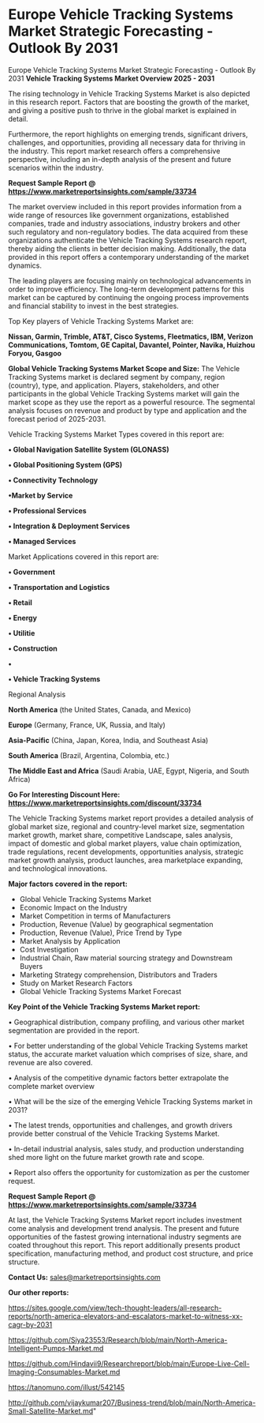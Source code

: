 # Europe Vehicle Tracking Systems Market Strategic Forecasting - Outlook By 2031
Europe Vehicle Tracking Systems Market Strategic Forecasting - Outlook By 2031
<Strong> Vehicle Tracking Systems Market Overview 2025 - 2031</strong>

The rising technology in Vehicle Tracking Systems Market is also depicted in this research report. Factors that are boosting the growth of the market, and giving a positive push to thrive in the global market is explained in detail.

Furthermore, the report highlights on emerging trends, significant drivers, challenges, and opportunities, providing all necessary data for thriving in the industry. This report market research offers a comprehensive perspective, including an in-depth analysis of the present and future scenarios within the industry.

<strong>Request Sample Report @ <a href=https://www.marketreportsinsights.com/sample/33734>https://www.marketreportsinsights.com/sample/33734</a></strong>

The market overview included in this report provides information from a wide range of resources like government organizations, established companies, trade and industry associations, industry brokers and other such regulatory and non-regulatory bodies. The data acquired from these organizations authenticate the Vehicle Tracking Systems research report, thereby aiding the clients in better decision making. Additionally, the data provided in this report offers a contemporary understanding of the market dynamics.

The leading players are focusing mainly on technological advancements in order to improve efficiency. The long-term development patterns for this market can be captured by continuing the ongoing process improvements and financial stability to invest in the best strategies.

Top Key players of Vehicle Tracking Systems Market are:

<strong>Nissan, Garmin, Trimble, AT&T, Cisco Systems, Fleetmatics, IBM, Verizon Communications, Tomtom, GE Capital, Davantel, Pointer, Navika, Huizhou Foryou, Gasgoo</strong>

<strong><b>Global Vehicle Tracking Systems Market Scope and Size:</b></strong>
The Vehicle Tracking Systems market is declared segment by company, region (country), type, and application. Players, stakeholders, and other participants in the global Vehicle Tracking Systems market will gain the market scope as they use the report as a powerful resource. The segmental analysis focuses on revenue and product by type and application and the forecast period of 2025-2031.

Vehicle Tracking Systems Market Types covered in this report are:

<strong>•  Global Navigation Satellite System (GLONASS)

•  Global Positioning System (GPS)

•  Connectivity Technology

•Market by Service

•  Professional Services

•  Integration & Deployment Services

•  Managed Services</strong>

Market Applications covered in this report are:

<strong>•  Government

•  Transportation and Logistics

•  Retail

•  Energy

•  Utilitie

•  Construction

•  

•  Vehicle Tracking Systems</strong> 

Regional Analysis

<strong>North America</strong> (the United States, Canada, and Mexico)

<strong>Europe</strong> (Germany, France, UK, Russia, and Italy)

<strong>Asia-Pacific</strong> (China, Japan, Korea, India, and Southeast Asia)

<strong>South America</strong> (Brazil, Argentina, Colombia, etc.)

<strong>The Middle East and Africa</strong> (Saudi Arabia, UAE, Egypt, Nigeria, and South Africa)

<strong>Go For Interesting Discount Here: <a href=https://www.marketreportsinsights.com/discount/33734>https://www.marketreportsinsights.com/discount/33734</a></strong>

The Vehicle Tracking Systems market report provides a detailed analysis of global market size, regional and country-level market size, segmentation market growth, market share, competitive Landscape, sales analysis, impact of domestic and global market players, value chain optimization, trade regulations, recent developments, opportunities analysis, strategic market growth analysis, product launches, area marketplace expanding, and technological innovations.

<strong><b>Major factors covered in the report:</b></strong>
<ul>
  <li>Global Vehicle Tracking Systems Market </li>
  <li>Economic Impact on the Industry</li>
  <li>Market Competition in terms of Manufacturers</li>
  <li>Production, Revenue (Value) by geographical segmentation</li>
  <li>Production, Revenue (Value), Price Trend by Type</li>
  <li>Market Analysis by Application</li>
  <li>Cost Investigation</li>
  <li>Industrial Chain, Raw material sourcing strategy and Downstream Buyers</li>
  <li>Marketing Strategy comprehension, Distributors and Traders</li>
  <li>Study on Market Research Factors</li>
  <li>Global Vehicle Tracking Systems Market Forecast</li>
</ul>

<strong><b>Key Point of the Vehicle Tracking Systems Market report:</b></strong>

• Geographical distribution, company profiling, and various other market segmentation are provided in the report.

• For better understanding of the global Vehicle Tracking Systems market status, the accurate market valuation which comprises of size, share, and revenue are also covered.

• Analysis of the competitive dynamic factors better extrapolate the complete market overview

• What will be the size of the emerging Vehicle Tracking Systems market in 2031?

• The latest trends, opportunities and challenges, and growth drivers provide better construal of the Vehicle Tracking Systems Market.

• In-detail industrial analysis, sales study, and production understanding shed more light on the future market growth rate and scope.

• Report also offers the opportunity for customization as per the customer request.

<strong>Request Sample Report @ <a href=https://www.marketreportsinsights.com/sample/33734>https://www.marketreportsinsights.com/sample/33734</a></strong>

At last, the Vehicle Tracking Systems Market report includes investment come analysis and development trend analysis. The present and future opportunities of the fastest growing international industry segments are coated throughout this report. This report additionally presents product specification, manufacturing method, and product cost structure, and price structure.

<strong>Contact Us:</strong>
sales@marketreportsinsights.com

<strong>Our other reports:</strong>

<a href=https://sites.google.com/view/tech-thought-leaders/all-research-reports/north-america-elevators-and-escalators-market-to-witness-xx-cagr-by-2031>https://sites.google.com/view/tech-thought-leaders/all-research-reports/north-america-elevators-and-escalators-market-to-witness-xx-cagr-by-2031</a>

<a href=https://github.com/Siya23553/Research/blob/main/North-America-Intelligent-Pumps-Market.md>https://github.com/Siya23553/Research/blob/main/North-America-Intelligent-Pumps-Market.md</a>

<a href=https://github.com/Hindavii9/Researchreport/blob/main/Europe-Live-Cell-Imaging-Consumables-Market.md>https://github.com/Hindavii9/Researchreport/blob/main/Europe-Live-Cell-Imaging-Consumables-Market.md</a>

<a href=https://tanomuno.com/illust/542145>https://tanomuno.com/illust/542145</a>

<a href=http://github.com/vijaykumar207/Business-trend/blob/main/North-America-Small-Satellite-Market.md>http://github.com/vijaykumar207/Business-trend/blob/main/North-America-Small-Satellite-Market.md</a>"
